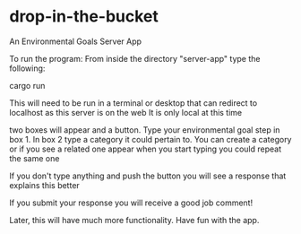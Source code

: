 # drop-in-the-bucket
An Environmental Goals Server App

To run the program:
From inside the directory "server-app" type the following:

cargo run

This will need to be run in a terminal or desktop that can redirect to localhost as this server is on the web
It is only local at this time

two boxes will appear and a button. Type your environmental goal step in box 1. In box 2 type a category
it could pertain to. You can create a category or if you see a related one appear when you start typing
you could repeat the same one

If you don't type anything and push the button you will see a response that explains this better

If you submit your response you will receive a good job comment!

Later, this will have much more functionality. Have fun with the app. 
